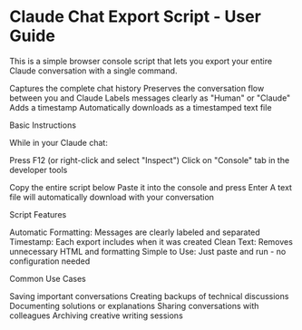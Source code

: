 # Claude Chat Export Script - User Guide
This is a simple browser console script that lets you export your entire Claude conversation with a single command. 


Captures the complete chat history
Preserves the conversation flow between you and Claude
Labels messages clearly as "Human" or "Claude"
Adds a timestamp
Automatically downloads as a timestamped text file

Basic Instructions

While in your Claude chat:

Press F12 (or right-click and select "Inspect")
Click on "Console" tab in the developer tools


Copy the entire script below
Paste it into the console and press Enter
A text file will automatically download with your conversation

Script Features

Automatic Formatting: Messages are clearly labeled and separated
Timestamp: Each export includes when it was created
Clean Text: Removes unnecessary HTML and formatting
Simple to Use: Just paste and run - no configuration needed

Common Use Cases

Saving important conversations
Creating backups of technical discussions
Documenting solutions or explanations
Sharing conversations with colleagues
Archiving creative writing sessions
